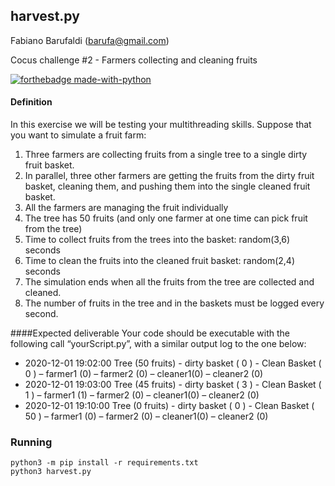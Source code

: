 
## harvest.py
Fabiano Barufaldi (barufa@gmail.com)

Cocus challenge #2 - Farmers collecting and cleaning fruits

[![forthebadge made-with-python](http://ForTheBadge.com/images/badges/made-with-python.svg)](https://www.python.org/)


#### Definition

In this exercise we will be testing your multithreading skills.
Suppose that you want to simulate a fruit farm:

1. Three farmers are collecting fruits from a single tree to a single dirty fruit basket.
2. In parallel, three other farmers are getting the fruits from the dirty fruit basket,
cleaning them, and pushing them into the single cleaned fruit basket.
3. All the farmers are managing the fruit individually
4. The tree has 50 fruits (and only one farmer at one time can pick fruit from the tree)
5. Time to collect fruits from the trees into the basket: random(3,6) seconds
6. Time to clean the fruits into the cleaned fruit basket: random(2,4) seconds
7. The simulation ends when all the fruits from the tree are collected and cleaned.
8. The number of fruits in the tree and in the baskets must be logged every second.

####Expected deliverable
Your code should be executable with the following call “yourScript.py”, with a similar output log to the one below:

- 2020-12-01 19:02:00 Tree (50 fruits) - dirty basket ( 0 ) - Clean Basket ( 0 ) – farmer1 (0) – farmer2 (0) – cleaner1(0) – cleaner2 (0)
- 2020-12-01 19:03:00 Tree (45 fruits) - dirty basket ( 3 ) - Clean Basket ( 1 ) – farmer1 (1) – farmer2 (0) – cleaner1(0) – cleaner2 (0)
- 2020-12-01 19:10:00 Tree (0 fruits) - dirty basket ( 0 ) - Clean Basket ( 50 ) – farmer1 (0) – farmer2 (0) – cleaner1(0) – cleaner2 (0)

### Running
```
python3 -m pip install -r requirements.txt
python3 harvest.py
```
